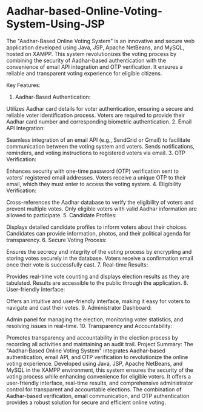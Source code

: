 # Aadhar-based-Online-Voting-System-Using-JSP


The "Aadhar-Based Online Voting System" is an innovative and secure web application developed using Java, JSP, Apache NetBeans, and MySQL, hosted on XAMPP. This system revolutionizes the voting process by combining the security of Aadhar-based authentication with the convenience of email API integration and OTP verification. It ensures a reliable and transparent voting experience for eligible citizens.

Key Features:

1. Aadhar-Based Authentication:

Utilizes Aadhar card details for voter authentication, ensuring a secure and reliable voter identification process.
Voters are required to provide their Aadhar card number and corresponding biometric authentication.
2. Email API Integration:

Seamless integration of an email API (e.g., SendGrid or Gmail) to facilitate communication between the voting system and voters.
Sends notifications, reminders, and voting instructions to registered voters via email.
3. OTP Verification:

Enhances security with one-time password (OTP) verification sent to voters' registered email addresses.
Voters receive a unique OTP to their email, which they must enter to access the voting system.
4. Eligibility Verification:

Cross-references the Aadhar database to verify the eligibility of voters and prevent multiple votes.
Only eligible voters with valid Aadhar information are allowed to participate.
5. Candidate Profiles:

Displays detailed candidate profiles to inform voters about their choices.
Candidates can provide information, photos, and their political agenda for transparency.
6. Secure Voting Process:

Ensures the secrecy and integrity of the voting process by encrypting and storing votes securely in the database.
Voters receive a confirmation email once their vote is successfully cast.
7. Real-time Results:

Provides real-time vote counting and displays election results as they are tabulated.
Results are accessible to the public through the application.
8. User-friendly Interface:

Offers an intuitive and user-friendly interface, making it easy for voters to navigate and cast their votes.
9. Administrator Dashboard:

Admin panel for managing the election, monitoring voter statistics, and resolving issues in real-time.
10. Transparency and Accountability:

Promotes transparency and accountability in the election process by recording all activities and maintaining an audit trail.
Project Summary:
The "Aadhar-Based Online Voting System" integrates Aadhar-based authentication, email API, and OTP verification to revolutionize the online voting experience. Developed using Java, JSP, Apache NetBeans, and MySQL in the XAMPP environment, this system ensures the security of the voting process while enhancing convenience for eligible voters. It offers a user-friendly interface, real-time results, and comprehensive administrator control for transparent and accountable elections. The combination of Aadhar-based verification, email communication, and OTP authentication provides a robust solution for secure and efficient online voting.
